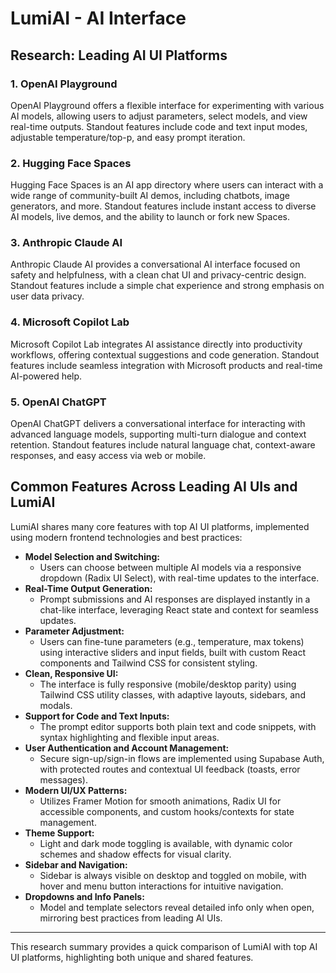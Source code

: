 # LumiAI - AI Interface

## Research: Leading AI UI Platforms

### 1. OpenAI Playground
OpenAI Playground offers a flexible interface for experimenting with various AI models, allowing users to adjust parameters, select models, and view real-time outputs. Standout features include code and text input modes, adjustable temperature/top-p, and easy prompt iteration.

### 2. Hugging Face Spaces
Hugging Face Spaces is an AI app directory where users can interact with a wide range of community-built AI demos, including chatbots, image generators, and more. Standout features include instant access to diverse AI models, live demos, and the ability to launch or fork new Spaces.

### 3. Anthropic Claude AI
Anthropic Claude AI provides a conversational AI interface focused on safety and helpfulness, with a clean chat UI and privacy-centric design. Standout features include a simple chat experience and strong emphasis on user data privacy.

### 4. Microsoft Copilot Lab
Microsoft Copilot Lab integrates AI assistance directly into productivity workflows, offering contextual suggestions and code generation. Standout features include seamless integration with Microsoft products and real-time AI-powered help.

### 5. OpenAI ChatGPT
OpenAI ChatGPT delivers a conversational interface for interacting with advanced language models, supporting multi-turn dialogue and context retention. Standout features include natural language chat, context-aware responses, and easy access via web or mobile.

## Common Features Across Leading AI UIs and LumiAI

LumiAI shares many core features with top AI UI platforms, implemented using modern frontend technologies and best practices:

- **Model Selection and Switching:**
  - Users can choose between multiple AI models via a responsive dropdown (Radix UI Select), with real-time updates to the interface.
- **Real-Time Output Generation:**
  - Prompt submissions and AI responses are displayed instantly in a chat-like interface, leveraging React state and context for seamless updates.
- **Parameter Adjustment:**
  - Users can fine-tune parameters (e.g., temperature, max tokens) using interactive sliders and input fields, built with custom React components and Tailwind CSS for consistent styling.
- **Clean, Responsive UI:**
  - The interface is fully responsive (mobile/desktop parity) using Tailwind CSS utility classes, with adaptive layouts, sidebars, and modals.
- **Support for Code and Text Inputs:**
  - The prompt editor supports both plain text and code snippets, with syntax highlighting and flexible input areas.
- **User Authentication and Account Management:**
  - Secure sign-up/sign-in flows are implemented using Supabase Auth, with protected routes and contextual UI feedback (toasts, error messages).
- **Modern UI/UX Patterns:**
  - Utilizes Framer Motion for smooth animations, Radix UI for accessible components, and custom hooks/contexts for state management.
- **Theme Support:**
  - Light and dark mode toggling is available, with dynamic color schemes and shadow effects for visual clarity.
- **Sidebar and Navigation:**
  - Sidebar is always visible on desktop and toggled on mobile, with hover and menu button interactions for intuitive navigation.
- **Dropdowns and Info Panels:**
  - Model and template selectors reveal detailed info only when open, mirroring best practices from leading AI UIs.

---

This research summary provides a quick comparison of LumiAI with top AI UI platforms, highlighting both unique and shared features.
